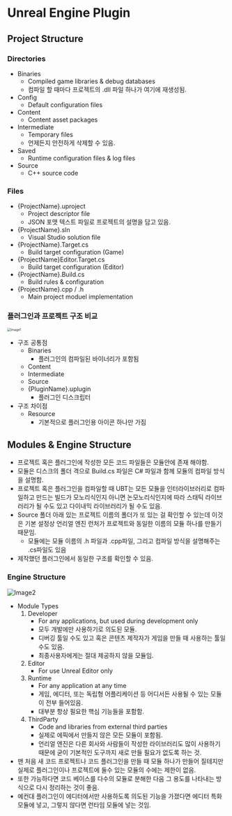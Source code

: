 # Unreal Engine Plugin

## Project Structure

### Directories

- Binaries
  - Compiled game libraries & debug databases
  - 컴파일 할 때마다 프로젝트의 .dll 파일 하나가 여기에 재생성됨.
- Config
  - Default configuration files
- Content
  - Content asset packages
- Intermediate
  - Temporary files
  - 언제든지 안전하게 삭제할 수 있음.
- Saved
  - Runtime configuration files & log files
- Source
  - C++ source code

### Files

- {ProjectName}.uproject
  - Project descriptor file
  - JSON 포맷 텍스트 파일로 프로젝트의 설명을 담고 있음.
- {ProjectName}.sln
  - Visual Studio solution file
- {ProjectName}.Target.cs
  - Build target configuration (Game)
- {ProjectName}Editor.Target.cs
  - Build target configuration (Editor)
- {ProjectName}.Build.cs
  - Build rules & configuration
- {ProjectName}.cpp / .h
  - Main project moduel implementation

### 플러그인과 프로젝트 구조 비교

<img src="C:\Users\devJoo\Documents\TIL\UnrealEngine\PluginTutorial\Images\Image1.png" alt="Image1" style="zoom:50%;" />

- 구조 공통점
  - Binaries
    - 플러그인의 컴파일된 바이너리가 포함됨
  - Content
  - Intermediate
  - Source
  - {PluginName}.uplugin
    - 플러그인 디스크립터
- 구조 차이점
  - Resource
    - 기본적으로 플러그인용 아이콘 하나만 가짐



## Modules & Engine Structure

- 프로젝트 혹은 플러그인에 작성한 모든 코드 파일들은 모듈안에 존재 해야함.
- 모듈은 디스크의 폴더 격으로 Build.cs 파일은 C# 파일과 함께 모듈의 컴파일 방식을 설명함.
- 프로젝트 혹은 플러그인을 컴파일할 때 UBT는 모든 모듈을 인터라이브러리로 컴파일하고 만드는 빌드가 모노리식인지 아니면 논모노리식인지에 따라 스태틱 라이브러리가 될 수도 있고 다이내믹 라이브러리가 될 수도 있음.
- Source 폴더 아래 있는 프로젝트 이름의 폴더가 또 있는 걸 확인할 수 있는데 이것은 기본 설정상 언리얼 엔진 런처가 프로젝트와 동일한 이름의 모듈 하나를 만들기 때문임.
  - 모듈에는 모듈 이름의 .h 파일과 .cpp파일, 그리고 컴파일 방식을 설명해주는 .cs파일도 있음
- 제작했던 플러그인에서 동일한 구조를 확인할 수 있음.

### Engine Structure

![Image2](C:\Users\devJoo\Documents\TIL\UnrealEngine\PluginTutorial\Images\Image2.png)

- Module Types
  1. Developer
     - For any applications, but used during development only
     - 모두 개발에만 사용하기로 의도된 모듈.
     - 디버깅 툴일 수도 있고 혹은 콘텐츠 제작자가 게임을 만들 때 사용하는 툴일 수도 있음.
     - 최종사용자에게는 절대 제공하지 않을 모듈임.
  2. Editor
     - For use Unreal Editor only
  3. Runtime
     - For any application at any time
     - 게임, 에디터, 또는 독립형 어플리케이션 등 어디서든 사용될 수 있는 모듈이 전부 들어있음.
     - 대부분 항상 필요한 핵심 기능들을 포함함.
  4. ThirdParty
     - Code and libraries from external third parties
     - 실제로 에픽에서 만들지 않은 모든 모듈이 포함됨.
     - 언리얼 엔진은 다른 회사와 사람들이 작성한 라이브러리도 많이 사용하기 때문에 굳이 기본적인 도구까지 새로 만들 필요가 없도록 하는 것.
- 맨 처음 새 코드 프로젝트나 코드 플러그인을 만들 때 모듈 하나가 만들어 질테지만 실제로 플러그인이나 프로젝트에 둘수 있는 모듈의 수에는 제한이 없음.
- 또한 가능하다면 코드 베이스를 다수의 모듈로 분해한 다음 그 용도를 나타내는 방식으로 다시 정리하는 것이 좋음.
- 예컨대 플러그인이 에디터에서만 사용하도록 의도된 기능을 가졌다면 에디터 특화 모듈에 넣고, 그렇지 않다면 런타임 모듈에 넣는 것임.

